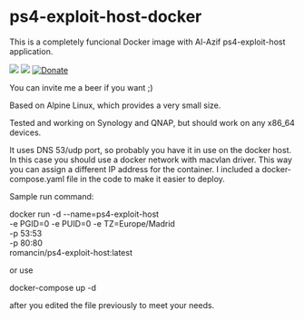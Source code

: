# ps4-exploit-host-docker

This is a completely funcional Docker image with Al-Azif ps4-exploit-host application.

[![](https://images.microbadger.com/badges/version/romancin/ps4-exploit-host.svg)](https://microbadger.com/images/romancin/ps4-exploit-host "Docker image version")
[![](https://images.microbadger.com/badges/image/romancin/ps4-exploit-host.svg)](https://microbadger.com/images/romancin/ps4-exploit-host "Docker image size")
[![Donate](https://img.shields.io/badge/Donate-PayPal-green.svg)](https://www.paypal.com/cgi-bin/webscr?cmd=_s-xclick&hosted_button_id=X2CT2SWQCP74U)

You can invite me a beer if you want ;) 

Based on Alpine Linux, which provides a very small size.

Tested and working on Synology and QNAP, but should work on any x86_64 devices.

It uses DNS 53/udp port, so probably you have it in use on the docker host. In this case you should use a docker network with macvlan driver. This way you can assign a different IP address for the container. I included a docker-compose.yaml file in the code to make it easier to deploy.

Sample run command:

docker run -d --name=ps4-exploit-host \
-e PGID=0 -e PUID=0 -e TZ=Europe/Madrid \
-p 53:53 \
-p 80:80 \
romancin/ps4-exploit-host:latest

or use 

docker-compose up -d 

after you edited the file previously to meet your needs.
